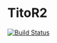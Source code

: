 # TitoR2

[![Build Status](https://travis-ci.org/buumi/TitoR2.svg?branch=master)](https://travis-ci.org/buumi/TitoR2)
